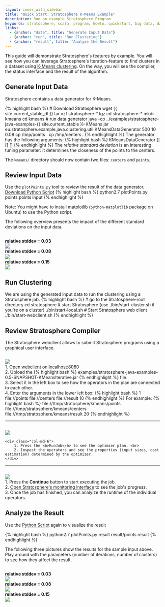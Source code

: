 ```yaml
--- 
layout: inner_with_sidebar
title: "Quick Start: Stratosphere K-Means Example"
description: Run an example Stratosphere Program
keywords: stratosphere, scala, program, howto, quickstart, big data, data analytics
links:
  - {anchor: "data", title: "Generate Input Data"}
  - {anchor: "run", title: "Run Clustering"}
  - {anchor: "result", title: "Analyze the Result"}
---
```



<p class="lead">
	This guide will demonstrate Stratosphere's features by example. You will see how you can leverage Stratosphere's Iteration-feature to find clusters in a dataset using <a href="http://en.wikipedia.org/wiki/K-means_clustering">K-Means clustering</a>. 
	On the way, you will see the compiler, the status interface and the result of the algorithm.
</p>


<section id="data">
  <div class="page-header">
  	<h2>Generate Input Data</h2>
  </div>
  <p>Stratosphere contains a data generator for K-Means.</p>
  {% highlight bash %}
# Download Stratosphere
wget {{ site.current_stable_dl }}
tar xzf stratosphere-*.tgz 
cd stratosphere-*
mkdir kmeans
cd kmeans
# run data generator
java -cp  ../examples/stratosphere-java-examples-{{ site.current_stable }}-KMeans.jar eu.stratosphere.example.java.clustering.util.KMeansDataGenerator 500 10 0.08
cp /tmp/points .
cp /tmp/centers .
  {% endhighlight %}
The generator has the following arguments:
{% highlight bash %}
KMeansDataGenerator <numberOfDataPoints> <numberOfClusterCenters> [<relative stddev>] [<centroid range>] [<seed>]
{% endhighlight %}
The <i>relative standard deviation</i> is an interesting tuning parameter: it determines the closeness of the points to the centers.
<p>The <code>kmeans/</code> directory should now contain two files: <code>centers</code> and <code>points</code>.</p>


<h2>Review Input Data</h2>
Use the <code>plotPoints.py</code> tool to review the result of the data generator. <a href="{{site.baseurl}}/quickstart/example-data/plotPoints.py">Download Python Script</a>
{% highlight bash %}
python2.7 plotPoints.py points points input
{% endhighlight %}


Note: You might have to install <a href="http://matplotlib.org/">matplotlib</a> (<code>python-matplotlib</code> package on Ubuntu) to use the Python script.


The following overview presents the impact of the different standard deviations on the input data.
<div class="row" style="padding-top:15px">
	<div class="col-md-4">
		<div class="text-center" style="font-weight:bold;">relative stddev = 0.03</div>
		<a data-lightbox="inputs" href="{{site.baseurl}}/img/quickstart-example/kmeans003.png" data-lightbox="example-1"><img class="img-responsive" src="{{site.baseurl}}/img/quickstart-example/kmeans003.png" /></a>
	</div>
	<div class="col-md-4">
		<div class="text-center" style="font-weight:bold;padding-bottom:2px">relative stddev = 0.08</div>
		<a data-lightbox="inputs" href="{{site.baseurl}}/img/quickstart-example/kmeans008.png" data-lightbox="example-1"><img class="img-responsive" src="{{site.baseurl}}/img/quickstart-example/kmeans008.png" /></a>
	</div>
	<div class="col-md-4">
		<div class="text-center" style="font-weight:bold;">relative stddev = 0.15</div>
		<a data-lightbox="inputs" href="{{site.baseurl}}/img/quickstart-example/kmeans015.png" data-lightbox="example-1"><img class="img-responsive" src="{{site.baseurl}}/img/quickstart-example/kmeans015.png" /></a>
	</div>
</div>
</section>

<section id="run">
 <div class="page-header">
  	<h2>Run Clustering</h2>
  </div>
We are using the generated input data to run the clustering using a Stratosphere job.
{% highlight bash %}
# go to the Stratosphere-root directory
cd stratosphere
# start Stratosphere (use ./bin/start-cluster.sh if you're on a cluster)
./bin/start-local.sh
# Start Stratosphere web client
./bin/start-webclient.sh
{% endhighlight %}

<h2>Review Stratosphere Compiler</h2>

The Stratosphere webclient allows to submit Stratosphere programs using a graphical user interface.

<div class="row" style="padding-top:15px">
	<div class="col-md-6">
		<a data-lightbox="compiler" href="{{site.baseurl}}/img/quickstart-example/run-webclient.png" data-lightbox="example-1"><img class="img-responsive" src="{{site.baseurl}}/img/quickstart-example/run-webclient.png" /></a>
	</div>
	<div class="col-md-6">
		1. <a href="http://localhost:8080/launch.html">Open webclient on localhost:8080</a> <br>
		2. Upload the 
{% highlight bash %}
examples/stratosphere-java-examples-0.5-SNAPSHOT-KMeansIterative.jar
{% endhighlight %} file.<br>
		3. Select it in the left box to see how the operators in the plan are connected to each other. <br>
		4. Enter the arguments in the lower left box:
{% highlight bash %}
1 file://<pathToGenerated>points file://<pathToGenerated>centers file://<pathToGenerated>result 10
{% endhighlight %}
For example:
{% highlight bash %}
file:///tmp/stratosphere/kmeans/points file:///tmp/stratosphere/kmeans/centers file:///tmp/stratosphere/kmeans/result 20
{% endhighlight %}
	</div>
</div>
<hr>
<div class="row" style="padding-top:15px">
	<div class="col-md-6">
		<a data-lightbox="compiler" href="{{site.baseurl}}/img/quickstart-example/compiler-webclient-new.png" data-lightbox="example-1"><img class="img-responsive" src="{{site.baseurl}}/img/quickstart-example/compiler-webclient-new.png" /></a>
	</div>

	<div class="col-md-6">
		1. Press the <b>RunJob</b> to see the optimzer plan. <br>
		2. Inspect the operators and see the properties (input sizes, cost estimation) determined by the optimizer.
	</div>
</div>
<hr>
<div class="row" style="padding-top:15px">
	<div class="col-md-6">
		<a data-lightbox="compiler" href="{{site.baseurl}}/img/quickstart-example/jobmanager-running-new.png" data-lightbox="example-1"><img class="img-responsive" src="{{site.baseurl}}/img/quickstart-example/jobmanager-running-new.png" /></a>
	</div>
	<div class="col-md-6">
		1. Press the <b>Continue</b> button to start executing the job. <br>
		2. <a href="http://localhost:8080/launch.html">Open Stratosphere's monitoring interface</a> to see the job's progress.<br>
		3. Once the job has finished, you can analyize the runtime of the individual operators.
	</div>
</div>
</section>

<section id="result">
 <div class="page-header">
  	<h2>Analyze the Result</h2>
  </div>
Use the <a href="{{site.baseurl}}/quickstart/example-data/plotPoints.py">Python Script</a> again to visualize the result

{% highlight bash %}
python2.7 plotPoints.py result result/points result
{% endhighlight %}

The following three pictures show the results for the sample input above. Play around with the parameters (number of iterations, number of clusters) to see how they affect the result.

<div class="row" style="padding-top:15px">
	<div class="col-md-4">
		<div class="text-center" style="font-weight:bold;">relative stddev = 0.03</div>
		<a data-lightbox="results" href="{{site.baseurl}}/img/quickstart-example/result003.png" data-lightbox="example-1"><img class="img-responsive" src="{{site.baseurl}}/img/quickstart-example/result003.png" /></a>
	</div>
	<div class="col-md-4">
		<div class="text-center" style="font-weight:bold;">relative stddev = 0.08</div>
		<a data-lightbox="results" href="{{site.baseurl}}/img/quickstart-example/result008.png" data-lightbox="example-1"><img class="img-responsive" src="{{site.baseurl}}/img/quickstart-example/result008.png" /></a>
	</div>
	<div class="col-md-4">
		<div class="text-center" style="font-weight:bold;">relative stddev = 0.15</div>
		<a data-lightbox="results" href="{{site.baseurl}}/img/quickstart-example/result015.png" data-lightbox="example-1"><img class="img-responsive" src="{{site.baseurl}}/img/quickstart-example/result015.png" /></a>
	</div>
</div>

</section>
